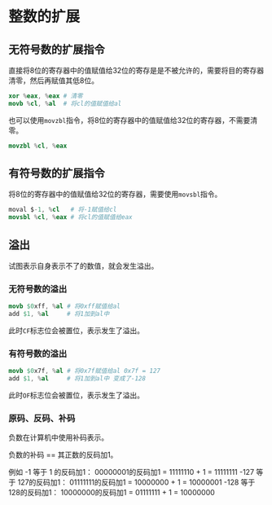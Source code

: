 # 整数的扩展

## 无符号数的扩展指令

直接将8位的寄存器中的值赋值给32位的寄存是是不被允许的，需要将目的寄存器清零，然后再赋值其低8位。

```s
xor %eax, %eax # 清零
movb %cl, %al  # 将cl的值赋值给al
```

也可以使用`movzbl`指令，将8位的寄存器中的值赋值给32位的寄存器，不需要清零。

```s
movzbl %cl, %eax
```

## 有符号数的扩展指令

将8位的寄存器中的值赋值给32位的寄存器，需要使用`movsbl`指令。

```s
moval $-1, %cl   # 将-1赋值给cl
movsbl %cl, %eax # 将cl的值赋值给eax
```


## 溢出

试图表示自身表示不了的数值，就会发生溢出。

### 无符号数的溢出

```s
movb $0xff, %al # 将0xff赋值给al
add $1, %al     # 将1加到al中
```

此时`CF`标志位会被置位，表示发生了溢出。

### 有符号数的溢出

```s
movb $0x7f, %al # 将0x7f赋值给al 0x7f = 127
add $1, %al     # 将1加到al中 变成了-128
```

此时`OF`标志位会被置位，表示发生了溢出。

### 原码、反码、补码

负数在计算机中使用补码表示。

负数的补码 == 其正数的反码加1。

例如
    -1   等于 1  的反码加1： 00000001的反码加1 = 11111110 + 1 = 11111111
    -127 等于 127的反码加1： 01111111的反码加1 = 10000000 + 1 = 10000001
    -128 等于 128的反码加1： 10000000的反码加1 = 01111111 + 1 = 10000000
